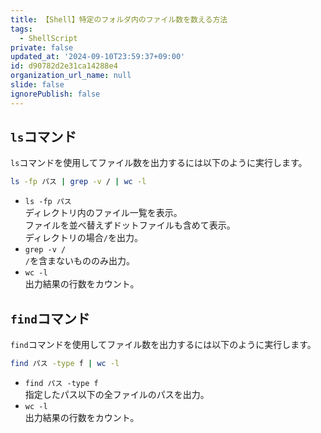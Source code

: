 ```yaml
---
title: 【Shell】特定のフォルダ内のファイル数を数える方法
tags:
  - ShellScript
private: false
updated_at: '2024-09-10T23:59:37+09:00'
id: d90782d2e31ca14288e4
organization_url_name: null
slide: false
ignorePublish: false
---
```


## `ls`コマンド

`ls`コマンドを使用してファイル数を出力するには以下のように実行します。  

```zsh
ls -fp パス | grep -v / | wc -l
```

* `ls -fp パス`  
  ディレクトリ内のファイル一覧を表示。  
  ファイルを並べ替えずドットファイルも含めて表示。  
  ディレクトリの場合`/`を出力。  
* `grep -v /`  
  `/`を含まないもののみ出力。
* `wc -l`  
  出力結果の行数をカウント。

## `find`コマンド

`find`コマンドを使用してファイル数を出力するには以下のように実行します。  

```zsh
find パス -type f | wc -l
```

* `find パス -type f`  
  指定したパス以下の全ファイルのパスを出力。
* `wc -l`  
  出力結果の行数をカウント。
